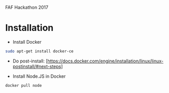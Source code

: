 FAF Hackathon 2017

# Installation

- Install Docker

```bash
sudo apt-get install docker-ce
```

- Do post-install: [https://docs.docker.com/engine/installation/linux/linux-postinstall/#next-steps]

- Install Node.JS in Docker

```bash
docker pull node
```

